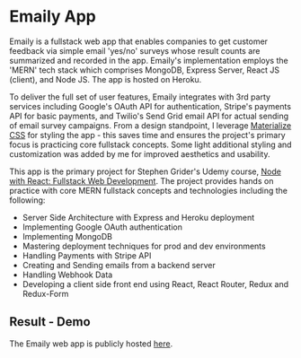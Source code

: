 # Emaily App
Emaily is a fullstack web app that enables companies to get customer feedback via simple email 'yes/no' surveys whose result counts are summarized and recorded in the app.  Emaily's implementation employs the 'MERN' tech stack which comprises MongoDB, Express Server, React JS (client), and Node JS.  The app is hosted on Heroku.

To deliver the full set of user features, Emaily integrates with 3rd party services including Google's OAuth API for authentication, Stripe's payments API for basic payments, and Twilio's Send Grid email API for actual sending of email survey campaigns.  From a design standpoint, I leverage [Materialize CSS](https://materializecss.com/) for styling the app - this saves time and ensures the project's primary focus is practicing core fullstack concepts.  Some light additional styling and customization was added by me for improved aesthetics and usability.

This app is the primary project for Stephen Grider's Udemy course, [Node with React: Fullstack Web Development](https://www.udemy.com/course/node-with-react-fullstack-web-development/).  The project provides hands on practice with core MERN fullstack concepts and technologies including the following:

- Server Side Architecture with Express and Heroku deployment
- Implementing Google OAuth authentication
- Implementing MongoDB
- Mastering deployment techniques for prod and dev environments
- Handling Payments with Stripe API
- Creating and Sending emails from a backend server
- Handling Webhook Data
- Developing a client side front end using React, React Router, Redux and Redux-Form

## Result - Demo
The Emaily web app is publicly hosted [here](https://calm-fjord-85714.herokuapp.com/).

